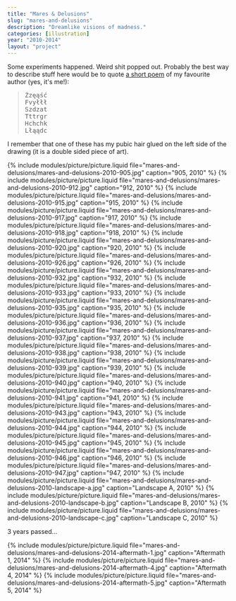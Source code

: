 ```yaml
---
title: "Mares & Delusions"
slug: "mares-and-delusions"
description: "Dreamlike visions of madness."
categories: [illustration]
year: "2010-2014"
layout: "project"
---
```


Some experiments happened. Weird shit popped out. Probably the best way to describe stuff here would be to quote [a short poem](http://dyspoezja.magicznyleszek.xyz/niewiersze/abstrakcja-3) of my favourite author (yes, it's me!):

> <pre>
> Źzęąść
> Fvyłłł
> Szdzat
> Tttrgr
> Hchchk
> Lłąądc
> </pre>

I remember that one of these has my pubic hair glued on the left side of the drawing (it is a double sided piece of art).

{% include modules/picture/picture.liquid file="mares-and-delusions/mares-and-delusions-2010-905.jpg" caption="905, 2010" %}
{% include modules/picture/picture.liquid file="mares-and-delusions/mares-and-delusions-2010-912.jpg" caption="912, 2010" %}
{% include modules/picture/picture.liquid file="mares-and-delusions/mares-and-delusions-2010-915.jpg" caption="915, 2010" %}
{% include modules/picture/picture.liquid file="mares-and-delusions/mares-and-delusions-2010-917.jpg" caption="917, 2010" %}
{% include modules/picture/picture.liquid file="mares-and-delusions/mares-and-delusions-2010-918.jpg" caption="918, 2010" %}
{% include modules/picture/picture.liquid file="mares-and-delusions/mares-and-delusions-2010-920.jpg" caption="920, 2010" %}
{% include modules/picture/picture.liquid file="mares-and-delusions/mares-and-delusions-2010-926.jpg" caption="926, 2010" %}
{% include modules/picture/picture.liquid file="mares-and-delusions/mares-and-delusions-2010-932.jpg" caption="932, 2010" %}
{% include modules/picture/picture.liquid file="mares-and-delusions/mares-and-delusions-2010-933.jpg" caption="933, 2010" %}
{% include modules/picture/picture.liquid file="mares-and-delusions/mares-and-delusions-2010-935.jpg" caption="935, 2010" %}
{% include modules/picture/picture.liquid file="mares-and-delusions/mares-and-delusions-2010-936.jpg" caption="936, 2010" %}
{% include modules/picture/picture.liquid file="mares-and-delusions/mares-and-delusions-2010-937.jpg" caption="937, 2010" %}
{% include modules/picture/picture.liquid file="mares-and-delusions/mares-and-delusions-2010-938.jpg" caption="938, 2010" %}
{% include modules/picture/picture.liquid file="mares-and-delusions/mares-and-delusions-2010-939.jpg" caption="939, 2010" %}
{% include modules/picture/picture.liquid file="mares-and-delusions/mares-and-delusions-2010-940.jpg" caption="940, 2010" %}
{% include modules/picture/picture.liquid file="mares-and-delusions/mares-and-delusions-2010-941.jpg" caption="941, 2010" %}
{% include modules/picture/picture.liquid file="mares-and-delusions/mares-and-delusions-2010-943.jpg" caption="943, 2010" %}
{% include modules/picture/picture.liquid file="mares-and-delusions/mares-and-delusions-2010-944.jpg" caption="944, 2010" %}
{% include modules/picture/picture.liquid file="mares-and-delusions/mares-and-delusions-2010-945.jpg" caption="945, 2010" %}
{% include modules/picture/picture.liquid file="mares-and-delusions/mares-and-delusions-2010-946.jpg" caption="946, 2010" %}
{% include modules/picture/picture.liquid file="mares-and-delusions/mares-and-delusions-2010-947.jpg" caption="947, 2010" %}
{% include modules/picture/picture.liquid file="mares-and-delusions/mares-and-delusions-2010-landscape-a.jpg" caption="Landscape A, 2010" %}
{% include modules/picture/picture.liquid file="mares-and-delusions/mares-and-delusions-2010-landscape-b.jpg" caption="Landscape B, 2010" %}
{% include modules/picture/picture.liquid file="mares-and-delusions/mares-and-delusions-2010-landscape-c.jpg" caption="Landscape C, 2010" %}

3 years passed…

{% include modules/picture/picture.liquid file="mares-and-delusions/mares-and-delusions-2014-aftermath-1.jpg" caption="Aftermath 1, 2014" %}
{% include modules/picture/picture.liquid file="mares-and-delusions/mares-and-delusions-2014-aftermath-4.jpg" caption="Aftermath 4, 2014" %}
{% include modules/picture/picture.liquid file="mares-and-delusions/mares-and-delusions-2014-aftermath-5.jpg" caption="Aftermath 5, 2014" %}
